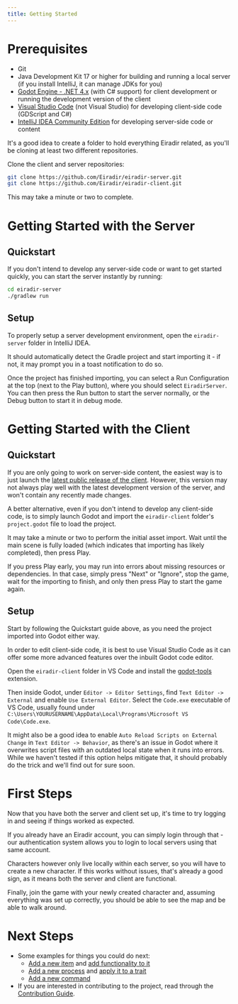 ```yaml
---
title: Getting Started
---
```


# Prerequisites

- Git
- Java Development Kit 17 or higher for building and running a local server (if you install IntelliJ, it can manage JDKs for you)
- [Godot Engine - .NET 4.x](https://godotengine.org/) (with C# support) for client development or running the development version of the client
- [Visual Studio Code](https://code.visualstudio.com/) (not Visual Studio) for developing client-side code (GDScript and C#)
- [IntelliJ IDEA Community Edition](https://www.jetbrains.com/idea/download/?section=windows#:~:text=free%20to%20use-,IntelliJ%20IDEA%20Community%20Edition,-The%20IDE%20for) for developing server-side code or content

It's a good idea to create a folder to hold everything Eiradir related, as you'll be cloning at least two different repositories.

Clone the client and server repositories:

```sh
git clone https://github.com/Eiradir/eiradir-server.git
git clone https://github.com/Eiradir/eiradir-client.git
```

This may take a minute or two to complete.

# Getting Started with the Server

## Quickstart

If you don't intend to develop any server-side code or want to get started quickly, you can start the server instantly by running:

```sh
cd eiradir-server
./gradlew run
```

## Setup

To properly setup a server development environment, open the `eiradir-server` folder in IntelliJ IDEA.

It should automatically detect the Gradle project and start importing it - if not, it may prompt you in a toast notification to do so.

Once the project has finished importing, you can select a Run Configuration at the top (next to the Play button), where you should select `EiradirServer`. 
You can then press the Run button to start the server normally, or the Debug button to start it in debug mode.

# Getting Started with the Client

## Quickstart

If you are only going to work on server-side content, the easiest way is to just launch the [latest public release of the client](https://blaytheninth.itch.io/eiradir). 
However, this version may not always play well with the latest development version of the server, and won't contain any recently made changes.

A better alternative, even if you don't intend to develop any client-side code, is to simply launch Godot and import the `eiradir-client` folder's `project.godot` file to load the project.

It may take a minute or two to perform the initial asset import. Wait until the main scene is fully loaded (which indicates that importing has likely completed), then press Play.

If you press Play early, you may run into errors about missing resources or dependencies. In that case, simply press "Next" or "Ignore", stop the game, wait for the importing to finish, and only then press Play to start the game again.

## Setup

Start by following the Quickstart guide above, as you need the project imported into Godot either way.

In order to edit client-side code, it is best to use Visual Studio Code as it can offer some more advanced features over the inbuilt Godot code editor.

Open the `eiradir-client` folder in VS Code and install the [godot-tools](https://marketplace.visualstudio.com/items?itemName=geequlim.godot-tools) extension.

Then inside Godot, under `Editor -> Editor Settings`, find `Text Editor -> External` and enable `Use External Editor`. Select the `Code.exe` executable of VS Code, usually found under `C:\Users\YOURUSERNAME\AppData\Local\Programs\Microsoft VS Code\Code.exe`.

It might also be a good idea to enable `Auto Reload Scripts on External Change` in `Text Editor -> Behavior`, as there's an issue in Godot where it overwrites script files with an outdated local state when it runs into errors. While we haven't tested if this option helps mitigate that, it should probably do the trick and we'll find out for sure soon.

# First Steps

Now that you have both the server and client set up, it's time to try logging in and seeing if things worked as expected.

If you already have an Eiradir account, you can simply login through that - our authentication system allows you to login to local servers using that same account.

Characters however only live locally within each server, so you will have to create a new character. If this works without issues, that's already a good sign, as it means both the server and client are functional.

Finally, join the game with your newly created character and, assuming everything was set up correctly, you should be able to see the map and be able to walk around.

# Next Steps

- Some examples for things you could do next:
  - [Add a new item](./items.md) and [add functionality to it](./interactions.md)
  - [Add a new process](./processes.md) and [apply it to a trait](#)
  - [Add a new command](#)
- If you are interested in contributing to the project, read through the [Contribution Guide](./CONTRIBUTING.md).

